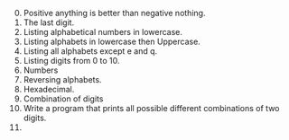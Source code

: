 0. Positive anything is better than negative nothing.
1. The last digit.
2. Listing alphabetical numbers in lowercase.
3. Listing alphabets in lowercase then Uppercase.
4. Listing all alphabets except e and q.
5.  Listing digits from 0 to 10.
6. Numbers
7. Reversing alphabets.
8. Hexadecimal.
9. Combination of digits
10.  Write a program that prints all possible different combinations of two digits.
11.     
